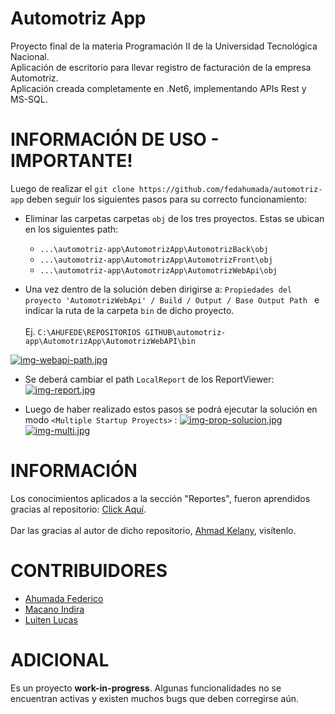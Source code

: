 # Automotriz App
Proyecto final de la materia Programación II de la Universidad Tecnológica Nacional. <br> 
Aplicación de escritorio para llevar registro de facturación de la empresa Automotriz. <br> 
Aplicación creada completamente en .Net6, implementando APIs Rest y MS-SQL. <br> 
# INFORMACIÓN DE USO - IMPORTANTE! 
Luego de realizar el `git clone https://github.com/fedahumada/automotriz-app` deben seguir los siguientes pasos para su correcto funcionamiento: <br>  
* Eliminar las carpetas carpetas `obj` de los tres proyectos. Estas se ubican en los siguientes path: 
    * `...\automotriz-app\AutomotrizApp\AutomotrizBack\obj`
    * `...\automotriz-app\AutomotrizApp\AutomotrizFront\obj`
    * `...\automotriz-app\AutomotrizApp\AutomotrizWebApi\obj`

* Una vez dentro de la solución deben dirigirse a: `Propiedades del proyecto 'AutomotrizWebApi' / Build / Output / Base Output Path ` e indicar la ruta de la carpeta `bin` de dicho proyecto. <br>  
Ej. `C:\AHUFEDE\REPOSITORIOS GITHUB\automotriz-app\AutomotrizApp\AutomotrizWebAPI\bin` 

[![img-webapi-path.jpg](https://i.postimg.cc/BvQ2Xtwc/img-webapi-path.jpg)](https://postimg.cc/zy6yQDNV)

* Se deberá cambiar el path `LocalReport` de los ReportViewer: [![img-report.jpg](https://i.postimg.cc/1ztNy2fv/img-report.jpg)](https://postimg.cc/k205cjNS)

* Luego de haber realizado estos pasos se podrá ejecutar la solución en modo `<Multiple Startup Proyects>` : [![img-prop-solucion.jpg](https://i.postimg.cc/RVB6WNW6/img-prop-solucion.jpg)](https://postimg.cc/9zLFSXtC) [![img-multi.jpg](https://i.postimg.cc/fLdyLNZf/img-multi.jpg)](https://postimg.cc/CBFSP9RR)


# INFORMACIÓN
Los conocimientos aplicados a la sección "Reportes", fueron aprendidos gracias al repositorio: [Click Aquí](https://github.com/AhmadKelany/ReportingInDotNet). <br>  
Dar las gracias al autor de dicho repositorio, [Ahmad Kelany](https://github.com/AhmadKelany), visítenlo.

# CONTRIBUIDORES 
* [Ahumada Federico](https://github.com/fedahumada)
* [Macano Indira](https://github.com/indira-macano)
* [Luiten Lucas](https://github.com/Luiten-Lucas)


# ADICIONAL
Es un proyecto **work-in-progress**. Algunas funcionalidades no se encuentran activas y existen muchos bugs que deben corregirse aún. 
